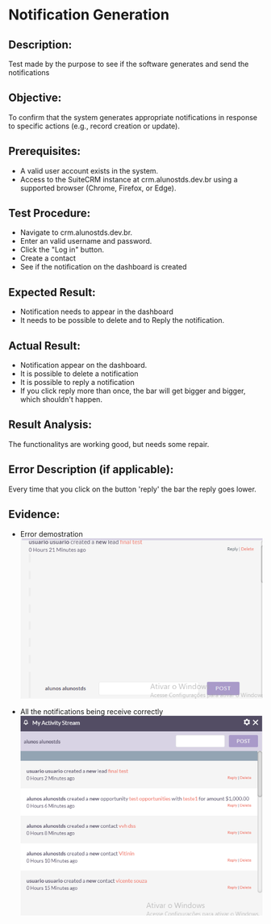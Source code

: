 # Notification Generation
## Description: 
Test made by the purpose to see if the software generates and send the notifications 

## Objective:
To confirm that the system generates appropriate notifications in response to specific actions (e.g., record creation or update).

## Prerequisites:
* A valid user account exists in the system.
* Access to the SuiteCRM instance at crm.alunostds.dev.br using a supported browser (Chrome, Firefox, or Edge).

## Test Procedure:
* Navigate to crm.alunostds.dev.br.
* Enter an valid username and password.
* Click the "Log in" button.
* Create a contact
* See if the notification on the dashboard is created

## Expected Result:
* Notification needs to appear in the dashboard
* It needs to be possible to delete and to Reply the notification.

## Actual Result:
* Notification appear on the dashboard.
* It is possible to delete a notification
* It is possible to reply a notification
* If you click reply more than once, the bar will get bigger and bigger, which shouldn't happen.

## Result Analysis:
The functionalitys are working good, but needs some repair.

## Error Description (if applicable):
Every time that you click on the button 'reply' the bar the reply goes lower.

## Evidence:

* Error demostration  
![errorNotification](/images/testCase16/errorNotification.png)  

* All the notifications being receive correctly  
![notificationTest](/images/testCase16/notificationTest.png)  